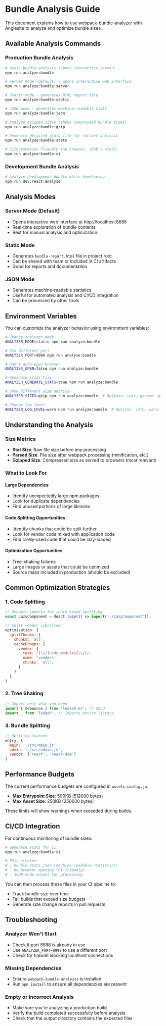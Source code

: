 # Bundle Analysis Guide

This document explains how to use webpack-bundle-analyzer with Anglesite to analyze and optimize bundle sizes.

## Available Analysis Commands

### Production Bundle Analysis

```bash
# Basic bundle analysis (opens interactive server)
npm run analyze:bundle

# Server mode (default) - opens interactive web interface
npm run analyze:bundle:server

# Static mode - generates HTML report file
npm run analyze:bundle:static

# JSON mode - generates machine-readable stats
npm run analyze:bundle:json

# Analyze gzipped sizes (shows compressed bundle sizes)
npm run analyze:bundle:gzip

# Generate detailed stats file for further analysis
npm run analyze:bundle:stats

# CI/automation friendly (no browser, JSON + stats)
npm run analyze:bundle:ci
```

### Development Bundle Analysis

```bash
# Analyze development bundle while developing
npm run dev:react:analyze
```

## Analysis Modes

### Server Mode (Default)

- Opens interactive web interface at http://localhost:8888
- Real-time exploration of bundle contents
- Best for manual analysis and optimization

### Static Mode

- Generates `bundle-report.html` file in project root
- Can be shared with team or included in CI artifacts
- Good for reports and documentation

### JSON Mode

- Generates machine-readable statistics
- Useful for automated analysis and CI/CD integration
- Can be processed by other tools

## Environment Variables

You can customize the analyzer behavior using environment variables:

```bash
# Change analyzer mode
ANALYZER_MODE=static npm run analyze:bundle

# Use different port
ANALYZER_PORT=9999 npm run analyze:bundle

# Don't auto-open browser
ANALYZER_OPEN=false npm run analyze:bundle

# Generate stats file
ANALYZER_GENERATE_STATS=true npm run analyze:bundle

# Show different size metrics
ANALYZER_SIZES=gzip npm run analyze:bundle  # Options: stat, parsed, gzip

# Change log level
ANALYZER_LOG_LEVEL=warn npm run analyze:bundle  # Options: info, warn, error, silent
```

## Understanding the Analysis

### Size Metrics

- **Stat Size**: Raw file size before any processing
- **Parsed Size**: File size after webpack processing (minification, etc.)
- **Gzipped Size**: Compressed size as served to browsers (most relevant)

### What to Look For

#### Large Dependencies

- Identify unexpectedly large npm packages
- Look for duplicate dependencies
- Find unused portions of large libraries

#### Code Splitting Opportunities

- Identify chunks that could be split further
- Look for vendor code mixed with application code
- Find rarely-used code that could be lazy-loaded

#### Optimization Opportunities

- Tree-shaking failures
- Large images or assets that could be optimized
- Source maps included in production (should be excluded)

## Common Optimization Strategies

### 1. Code Splitting

```javascript
// Dynamic imports for route-based splitting
const LazyComponent = React.lazy(() => import('./LazyComponent'));

// Split vendor libraries
optimization: {
  splitChunks: {
    chunks: 'all',
    cacheGroups: {
      vendor: {
        test: /[\\/]node_modules[\\/]/,
        name: 'vendors',
        chunks: 'all',
      }
    }
  }
}
```

### 2. Tree Shaking

```javascript
// Import only what you need
import { debounce } from 'lodash-es'; // Good
import _ from 'lodash'; // Imports entire library
```

### 3. Bundle Splitting

```javascript
// Split by feature
entry: {
  main: './src/main.js',
  admin: './src/admin.js',
  vendor: ['react', 'react-dom']
}
```

## Performance Budgets

The current performance budgets are configured in `assets.config.js`:

- **Max Entrypoint Size**: 500KB (512000 bytes)
- **Max Asset Size**: 250KB (250000 bytes)

These limits will show warnings when exceeded during builds.

## CI/CD Integration

For continuous monitoring of bundle sizes:

```bash
# Generate stats for CI
npm run analyze:bundle:ci

# This creates:
# - bundle-stats.json (machine-readable statistics)
# - No browser opening (CI-friendly)
# - JSON mode output for processing
```

You can then process these files in your CI pipeline to:

- Track bundle size over time
- Fail builds that exceed size budgets
- Generate size change reports in pull requests

## Troubleshooting

### Analyzer Won't Start

- Check if port 8888 is already in use
- Use `ANALYZER_PORT=9999` to use a different port
- Check for firewall blocking localhost connections

### Missing Dependencies

- Ensure `webpack-bundle-analyzer` is installed
- Run `npm install` to ensure all dependencies are present

### Empty or Incorrect Analysis

- Make sure you're analyzing a production build
- Verify the build completed successfully before analysis
- Check that the output directory contains the expected files
